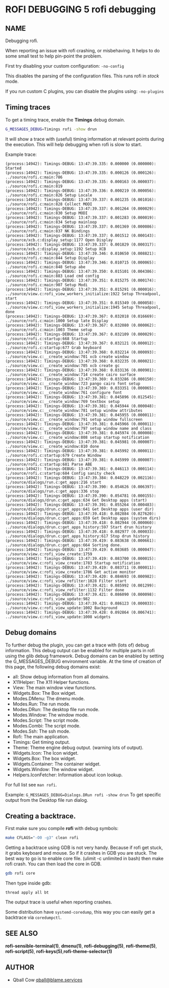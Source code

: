 # ROFI DEBUGGING 5 rofi debugging

## NAME

Debugging rofi.

When reporting an issue with rofi crashing, or misbehaving. It helps to do some small test
to help pin-point the problem.

First try disabling your custom configuration: `-no-config`

This disables the parsing of the configuration files. This runs rofi in *stock* mode.

If you run custom C plugins, you can disable the plugins using: `-no-plugins`


## Timing traces

To get a timing trace, enable the **Timings** debug domain.

```bash
G_MESSAGES_DEBUG=Timings rofi -show drun
```

It will show a trace with (useful) timing information at relevant points during the execution.
This will help debugging when rofi is slow to start.

Example trace:

```
(process:14942): Timings-DEBUG: 13:47:39.335: 0.000000 (0.000000): Started
(process:14942): Timings-DEBUG: 13:47:39.335: 0.000126 (0.000126): ../source/rofi.c:main:786 
(process:14942): Timings-DEBUG: 13:47:39.335: 0.000163 (0.000037): ../source/rofi.c:main:819 
(process:14942): Timings-DEBUG: 13:47:39.336: 0.000219 (0.000056): ../source/rofi.c:main:826 Setup Locale
(process:14942): Timings-DEBUG: 13:47:39.337: 0.001235 (0.001016): ../source/rofi.c:main:828 Collect MODI
(process:14942): Timings-DEBUG: 13:47:39.337: 0.001264 (0.000029): ../source/rofi.c:main:830 Setup MODI
(process:14942): Timings-DEBUG: 13:47:39.337: 0.001283 (0.000019): ../source/rofi.c:main:834 Setup mainloop
(process:14942): Timings-DEBUG: 13:47:39.337: 0.001369 (0.000086): ../source/rofi.c:main:837 NK Bindings
(process:14942): Timings-DEBUG: 13:47:39.337: 0.001512 (0.000143): ../source/xcb.c:display_setup:1177 Open Display
(process:14942): Timings-DEBUG: 13:47:39.337: 0.001829 (0.000317): ../source/xcb.c:display_setup:1192 Setup XCB
(process:14942): Timings-DEBUG: 13:47:39.346: 0.010650 (0.008821): ../source/rofi.c:main:844 Setup Display
(process:14942): Timings-DEBUG: 13:47:39.346: 0.010715 (0.000065): ../source/rofi.c:main:848 Setup abe
(process:14942): Timings-DEBUG: 13:47:39.350: 0.015101 (0.004386): ../source/rofi.c:main:883 Load cmd config 
(process:14942): Timings-DEBUG: 13:47:39.351: 0.015275 (0.000174): ../source/rofi.c:main:907 Setup Modi
(process:14942): Timings-DEBUG: 13:47:39.351: 0.015291 (0.000016): ../source/view.c:rofi_view_workers_initialize:1922 Setup Threadpool, start
(process:14942): Timings-DEBUG: 13:47:39.351: 0.015349 (0.000058): ../source/view.c:rofi_view_workers_initialize:1945 Setup Threadpool, done
(process:14942): Timings-DEBUG: 13:47:39.367: 0.032018 (0.016669): ../source/rofi.c:main:1000 Setup late Display
(process:14942): Timings-DEBUG: 13:47:39.367: 0.032080 (0.000062): ../source/rofi.c:main:1003 Theme setup
(process:14942): Timings-DEBUG: 13:47:39.367: 0.032109 (0.000029): ../source/rofi.c:startup:668 Startup
(process:14942): Timings-DEBUG: 13:47:39.367: 0.032121 (0.000012): ../source/rofi.c:startup:677 Grab keyboard
(process:14942): Timings-DEBUG: 13:47:39.368: 0.032214 (0.000093): ../source/view.c:__create_window:701 xcb create window
(process:14942): Timings-DEBUG: 13:47:39.368: 0.032235 (0.000021): ../source/view.c:__create_window:705 xcb create gc
(process:14942): Timings-DEBUG: 13:47:39.368: 0.033136 (0.000901): ../source/view.c:__create_window:714 create cairo surface
(process:14942): Timings-DEBUG: 13:47:39.369: 0.033286 (0.000150): ../source/view.c:__create_window:723 pango cairo font setup
(process:14942): Timings-DEBUG: 13:47:39.369: 0.033351 (0.000065): ../source/view.c:__create_window:761 configure font
(process:14942): Timings-DEBUG: 13:47:39.381: 0.045896 (0.012545): ../source/view.c:__create_window:769 textbox setup
(process:14942): Timings-DEBUG: 13:47:39.381: 0.045944 (0.000048): ../source/view.c:__create_window:781 setup window attributes
(process:14942): Timings-DEBUG: 13:47:39.381: 0.045955 (0.000011): ../source/view.c:__create_window:791 setup window fullscreen
(process:14942): Timings-DEBUG: 13:47:39.381: 0.045966 (0.000011): ../source/view.c:__create_window:797 setup window name and class
(process:14942): Timings-DEBUG: 13:47:39.381: 0.045974 (0.000008): ../source/view.c:__create_window:808 setup startup notification
(process:14942): Timings-DEBUG: 13:47:39.381: 0.045981 (0.000007): ../source/view.c:__create_window:810 done
(process:14942): Timings-DEBUG: 13:47:39.381: 0.045992 (0.000011): ../source/rofi.c:startup:679 Create Window
(process:14942): Timings-DEBUG: 13:47:39.381: 0.045999 (0.000007): ../source/rofi.c:startup:681 Parse ABE
(process:14942): Timings-DEBUG: 13:47:39.381: 0.046113 (0.000114): ../source/rofi.c:startup:684 Config sanity check
(process:14942): Timings-DEBUG: 13:47:39.384: 0.048229 (0.002116): ../source/dialogs/run.c:get_apps:216 start
(process:14942): Timings-DEBUG: 13:47:39.390: 0.054626 (0.006397): ../source/dialogs/run.c:get_apps:336 stop
(process:14942): Timings-DEBUG: 13:47:39.390: 0.054781 (0.000155): ../source/dialogs/drun.c:get_apps:634 Get Desktop apps (start)
(process:14942): Timings-DEBUG: 13:47:39.391: 0.055264 (0.000483): ../source/dialogs/drun.c:get_apps:641 Get Desktop apps (user dir)
(process:14942): Timings-DEBUG: 13:47:39.418: 0.082884 (0.027620): ../source/dialogs/drun.c:get_apps:659 Get Desktop apps (system dirs)
(process:14942): Timings-DEBUG: 13:47:39.418: 0.082944 (0.000060): ../source/dialogs/drun.c:get_apps_history:597 Start drun history
(process:14942): Timings-DEBUG: 13:47:39.418: 0.082977 (0.000033): ../source/dialogs/drun.c:get_apps_history:617 Stop drun history
(process:14942): Timings-DEBUG: 13:47:39.419: 0.083638 (0.000661): ../source/dialogs/drun.c:get_apps:664 Sorting done.
(process:14942): Timings-DEBUG: 13:47:39.419: 0.083685 (0.000047): ../source/view.c:rofi_view_create:1759 
(process:14942): Timings-DEBUG: 13:47:39.419: 0.083700 (0.000015): ../source/view.c:rofi_view_create:1783 Startup notification
(process:14942): Timings-DEBUG: 13:47:39.419: 0.083711 (0.000011): ../source/view.c:rofi_view_create:1786 Get active monitor
(process:14942): Timings-DEBUG: 13:47:39.420: 0.084693 (0.000982): ../source/view.c:rofi_view_refilter:1028 Filter start
(process:14942): Timings-DEBUG: 13:47:39.421: 0.085992 (0.001299): ../source/view.c:rofi_view_refilter:1132 Filter done
(process:14942): Timings-DEBUG: 13:47:39.421: 0.086090 (0.000098): ../source/view.c:rofi_view_update:982 
(process:14942): Timings-DEBUG: 13:47:39.421: 0.086123 (0.000033): ../source/view.c:rofi_view_update:1002 Background
(process:14942): Timings-DEBUG: 13:47:39.428: 0.092864 (0.006741): ../source/view.c:rofi_view_update:1008 widgets
```


## Debug domains

To further debug the plugin, you can get a trace with (lots of) debug information. This debug output can be enabled for
multiple parts in rofi using the glib debug framework. Debug domains can be enabled by setting the G\_MESSAGES\_DEBUG
environment variable. At the time of creation of this page, the following debug domains exist:

 * all: Show debug information from all domains.
 * X11Helper: The X11 Helper functions.
 * View: The main window view functions.
 * Widgets.Box: The Box widget.
 * Modes.DMenu: The dmenu mode.
 * Modes.Run: The run mode.
 * Modes.DRun: The desktop file run mode.
 * Modes.Window: The window mode.
 * Modes.Script: The script mode.
 * Modes.Combi: The script mode.
 * Modes.Ssh: The ssh mode.
 * Rofi: The main application.
 * Timings: Get timing output.
 * Theme: Theme engine debug output. (warning lots of output).
 * Widgets.Icon: The Icon widget.
 * Widgets.Box: The box widget.
 * Widgets.Container: The container widget.
 * Widgets.Window: The window widget.
 * Helpers.IconFetcher: Information about icon lookup.

For full list see `man rofi`.

Example: ```G_MESSAGES_DEBUG=Dialogs.DRun rofi -show drun``` To get specific output from the Desktop file run dialog.


## Creating a backtrace.

First make sure you compile **rofi** with debug symbols:

```bash
make CFLAGS="-O0 -g3" clean rofi
```

Getting a backtrace using GDB is not very handy. Because if rofi get stuck, it grabs keyboard and
mouse. So if it crashes in GDB you are stuck.
The best way to go is to enable core file. (ulimit -c unlimited in bash) then make rofi crash. You
can then load the core in GDB.

```bash
gdb rofi core
```

Then type inside gdb:

```
thread apply all bt
```

The output trace is useful when reporting crashes.

Some distribution have `systemd-coredump`, this way you can easily get a backtrace via `coredumpctl`.

## SEE ALSO

**rofi-sensible-terminal(1)**, **dmenu(1)**, **rofi-debugging(5)**, **rofi-theme(5)**, **rofi-script(5)**, **rofi-keys(5)**,**rofi-theme-selector(1)**

## AUTHOR

* Qball Cow <qball@blame.services>
